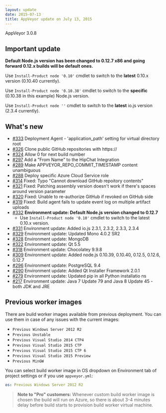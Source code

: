 ```yaml
---
layout: update
date: 2015-07-13
title: AppVeyor update on July 13, 2015
---
```


AppVeyor 3.0.8

## Important update

**Default Node.js version has been changed to 0.12.7 x86 and going forward 0.12.x builds will be default ones.**

Use `Install-Product node '0.10'` cmdlet to switch to the **latest** 0.10.x version (0.10.40 currently).

Use `Install-Product node '0.10.38'` cmdlet to switch to the **specific** (0.10.38 in this example) Node.js version.

Use `Install-Product node ''` cmdlet to switch to the **latest** io.js version (2.3.4 currently).

## What's new

* [#333](https://github.com/appveyor/ci/issues/333) Deployment Agent - 'application_path' setting for virtual
 directory root
* [#326](https://github.com/appveyor/ci/issues/326) Clone public GitHub repositories with https://
* [#324](https://github.com/appveyor/ci/issues/324) Allow 0 for next build number
* [#297](https://github.com/appveyor/ci/issues/297) Add a "From Name" to the HipChat Integration
* [#289](https://github.com/appveyor/ci/issues/289) Make APPVEYOR_REPO_COMMIT_TIMESTAMP content unambiguous
* [#288](https://github.com/appveyor/ci/issues/288) Deploy specific Azure Cloud Service role
* [#314](https://github.com/appveyor/ci/issues/314) Fixed: Typo "Cannot download GitHub repoitory contents"
* [#321](https://github.com/appveyor/ci/issues/321) Fixed: Patching assembly version doesn't work if there's
spaces around version parameter
* [#320](https://github.com/appveyor/ci/issues/320) Fixed: Unable to re-authorize GitHub if revoked on GitHub
 side
* [#319](https://github.com/appveyor/ci/issues/319) Fixed: Build agent fails to update event log on multiple
artifact uploads
* [#332](https://github.com/appveyor/ci/issues/332) **Environment update: Default Node.js version changed to 0.12.7**
    * Use `Install-Product node '0.10'` cmdlet to switch to the latest 0.10.x version.
* [#331](https://github.com/appveyor/ci/issues/331) Environment update: Added io.js 2.3.1, 2.3.2, 2.3.3, 2.3.4
* [#329](https://github.com/appveyor/ci/issues/329) Environment update: Updated Mono 4.0.2 SR2
* [#328](https://github.com/appveyor/ci/issues/328) Environment update: MongoDB
* [#322](https://github.com/appveyor/ci/issues/322) Environment update: Qt 5.5
* [#318](https://github.com/appveyor/ci/issues/318) Environment update: Chocolatey 9.9.8
* [#309](https://github.com/appveyor/ci/issues/309) Environment update: Added node.js 0.10.39, 0.10.40, 0.12.5, 0.12.6, 0.12.7
* [#296](https://github.com/appveyor/ci/issues/296) Environment update: PostgreSQL 9.4
* [#290](https://github.com/appveyor/ci/issues/290) Environment update: Added Qt Installer Framework 2.0.1
* [#279](https://github.com/appveyor/ci/issues/279) Environment update: Updated pip in all Python installatio
ns
* [#217](https://github.com/appveyor/ci/issues/217) Environment update: Java 7 Update 79 and Java 8 Update 45 - both JDK and JRE


## Previous worker images

There are build worker images available from previous deployment. You can use them in case of any issues with the current images:

* `Previous Windows Server 2012 R2`
* `Previous Unstable`
* `Previous Visual Studio 2014 CTP4`
* `Previous Visual Studio 2015 CTP`
* `Previous Visual Studio 2015 CTP 6`
* `Previous Visual Studio 2015 Preview`
* `Previous MinGW`

You can select build worker image in OS dropdown on Environment tab of project settings or if you use `appveyor.yml`:

```yaml
os: Previous Windows Server 2012 R2
```

> **Note to "Pro" customers:** Whenever custom build worker image is chosen the build will run on Azure, so there is about 3-4 minutes delay before build starts to provision build worker virtual machine.
